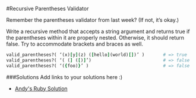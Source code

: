 #Recursive Parentheses Validator

Remember the parentheses validator from last week? (If not, it’s okay.)

Write a recursive method that accepts a string argument and returns true if the parentheses within it are properly nested. 
Otherwise, it should return false. Try to accommodate brackets and braces as well.

```Ruby
valid_parentheses?( ‘(x)[y](z) ([hello](world)[])’ )       # => true
valid_parentheses?( ‘( (] ([)]’)                           # => false
valid_parentheses?( ‘({foo)}’ )                            # => false
```

###Solutions
Add links to your solutions here :)
- [Andy's Ruby Solution](https://github.com/acarl005/Recursion-Talk/blob/master/recursion%20lecture/code/paren.rb)


